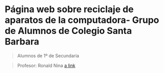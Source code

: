 # Página web sobre reciclaje de aparatos de la computadora- Grupo de Alumnos de Colegio Santa Barbara

>Alumnos de 1º de Secundaria

>Profesor: Ronald Nina [a link](https://ronaldnina.com/)
